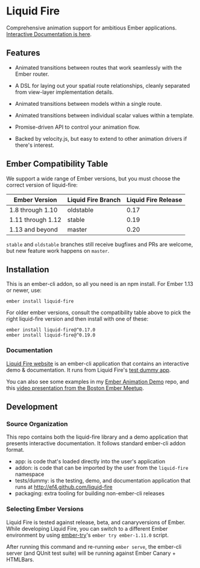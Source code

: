 Liquid Fire
===========

Comprehensive animation support for ambitious Ember applications. [Interactive Documentation is here](http://ef4.github.io/liquid-fire).

## Features

- Animated transitions between routes that work seamlessly with the
  Ember router.

- A DSL for laying out your spatial route relationships, cleanly
  separated from view-layer implementation details.

- Animated transitions between models within a single route.

- Animated transitions between individual scalar values within a
  template.

- Promise-driven API to control your animation flow.

- Backed by velocity.js, but easy to extend to other animation drivers
  if there's interest.
  

## Ember Compatibility Table

We support a wide range of Ember versions, but you must choose the
correct version of liquid-fire:

| Ember Version    | Liquid Fire Branch   | Liquid Fire Release  |
| -----------------|----------------------| ---------------------|
| 1.8 through 1.10 | oldstable            | 0.17                 |
| 1.11 through 1.12| stable               | 0.19                 |
| 1.13 and beyond  | master               | 0.20                 |

`stable` and `oldstable` branches still receive bugfixes and PRs are
welcome, but new feature work happens on `master`.

## Installation

This is an ember-cli addon, so all you need is an npm install. 
For Ember 1.13 or newer, use:

    ember install liquid-fire

For older ember versions, consult the compatibility table above to pick the right liquid-fire version and then install with one of these:

    ember install liquid-fire@^0.17.0
    ember install liquid-fire@^0.19.0


### Documentation 

[Liquid Fire website](http://ef4.github.io/liquid-fire) is an ember-cli application that contains an
interactive demo & documentation. It runs from Liquid Fire's [test dummy app](https://github.com/ef4/liquid-fire/tree/master/tests/dummy/app).

You can also see some examples in my [Ember Animation Demo](http://github.com/ef4/ember-animation-demo) repo, and this [video presentation from the Boston Ember Meetup](https://www.youtube.com/watch?v=S4M78SO3gAc).

## Development

### Source Organization

This repo contains both the liquid-fire library and a demo application
that presents interactive documentation. It follows standard ember-cli
addon format.

 - app: is code that's loaded directly into the user's application
 - addon: is code that can be imported by the user from the `liquid-fire` namespace
 - tests/dummy: is the testing, demo, and documentation application that runs at http://ef4.github.com/liquid-fire
 - packaging: extra tooling for building non-ember-cli releases

### Selecting Ember Versions

Liquid Fire is tested against release, beta, and canaryversions of Ember.
While developing Liquid Fire, you can switch to a different Ember
environment by using [ember-try](https://github.com/kategengler/ember-try)'s
`ember try ember-1.11.0` script.

After running this command and re-running `ember serve`, the ember-cli
server (and QUnit test suite) will be running against Ember Canary +
HTMLBars.


